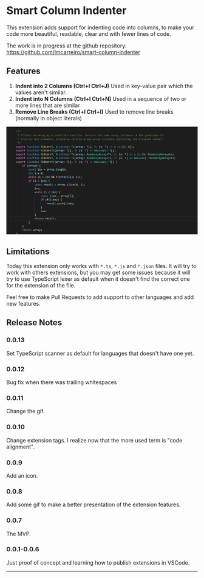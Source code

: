 # Smart Column Indenter

This extension adds support for indenting code into columns, to make your code more beautiful, readable, clear and with fewer lines of code.

The work is in progress at the github repository: https://github.com/lmcarreiro/smart-column-indenter

## Features

1. **Indent into 2 Columns (Ctrl+I Ctrl+J)** Used in key-value pair which the values aren't similar.
2. **Indent into N Columns (Ctrl+I Ctrl+N)** Used in a sequence of two or more lines that are similar
3. **Remove Line Breaks (Ctrl+I Ctrl+I)** Used to remove line breaks (normally in object literals)

![Demo](demo.gif)

## Limitations

Today this extension only works with `*.ts`, `*.js` and `*.json` files. It will try to work with others extensions, but you may get some issues because it will try to use TypeScript lexer as default when it doesn't find the correct one for the extension of the file.

Feel free to make Pull Requests to add support to other languages and add new features.

## Release Notes

### 0.0.13

Set TypeScript scanner as default for languages that doesn't have one yet.

### 0.0.12

Bug fix when there was trailing whitespaces

### 0.0.11

Change the gif.

### 0.0.10

Change extension tags. I realize now that the more used term is "code alignment".

### 0.0.9

Add an icon.

### 0.0.8

Add some gif to make a better presentation of the extension features.

### 0.0.7

The MVP.

### 0.0.1-0.0.6

Just proof of concept and learning how to publish extensions in VSCode.

-----------------------------------------------------------------------------------------------------------
